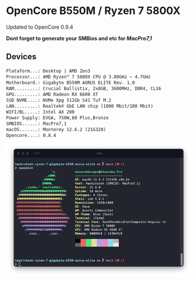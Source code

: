 
# OpenCore B550M / Ryzen 7 5800X

Updated to OpenCore 0.9.4

**Dont forget to generate your SMBios and etc for _MacPro7,1_**

## Devices

```
Plataform...: Desktop | AMD Zen3
Processor...: AMD Ryzen™ 7 5800X CPU @ 3.80GHz ~ 4.7GHz
Motherboard.: Gigabyte B550M AORUS ELITE Rev. 1.0
RAM.........: Crucial Ballistix, 2x8GB, 3600MHz, DDR4, CL16
GPU.........: AMD Radeon RX 6600 XT
SSD NVME....: NVMe Xpg 512Gb S41 Tuf M.2
LAN.........: Realtek® GbE LAN chip (1000 Mbit/100 Mbit)
WIFI/BL.....: Intel AX 200
Power Supply: EVGA, 750W,80 Plus,Bronze
SMBIOS......: MacPro7,1
macOS.......: Monterey 12.6.2 (21G320)
Opencore....: 0.8.4
```


![Screenshot](./screenshot.png)